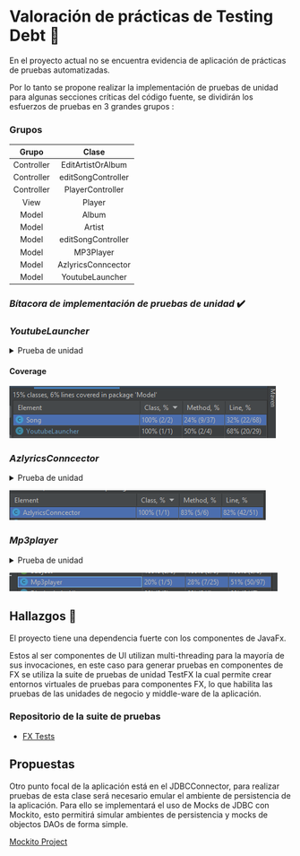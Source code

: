 # Valoración de prácticas de Testing Debt  🧪

En el proyecto actual no se encuentra evidencia de aplicación de prácticas de pruebas automatizadas.

Por lo tanto se propone realizar la implementación de pruebas de unidad para algunas secciones críticas del código fuente, se dividirán los esfuerzos de pruebas en 3 grandes grupos : 

### Grupos

|   Grupo    |       Clase        |   
|:----------:|:------------------:|
| Controller | EditArtistOrAlbum  |
| Controller | editSongController |
| Controller |  PlayerController  |
|    View    |       Player       |
|   Model    |       Album        |
|   Model    |       Artist       |
|   Model    | editSongController |
|   Model    |     MP3Player      |
|   Model    |  AzlyricsConncector   |
|   Model    |  YoutubeLauncher   |

### *Bítacora de implementación de pruebas de unidad* ✔️

### *YoutubeLauncher*
<details><summary>Prueba de unidad</summary>
<p>

#### Encontrado en test/Model/Model.YoutubeLauncherTest.java

```java

import org.junit.Test;

public class Model.YoutubeLauncherTest{

@Test
public void findYoutubeLinkWhenSongExists(){
        //Arrange
        Song s=new Song
        .SongBuilder("")
        .album("meteora")
        .artist("Linkin Park")
        .title("In The End")
        .build();
        YoutubeLauncher yb=new YoutubeLauncher(s);
        //Act
        String result=yb.findYoutubeLink();
        //Assert
        assertNotNull(result);
        }

@Test
public void findYoutubeLinkWhenSongNotExists(){
        //Arrange
        Song s=new Song
        .SongBuilder("")
        .album("unknown")
        .artist("unknown")
        .title("1231asdazsdasdasd12w112312312312@!@##")
        .build();
        YoutubeLauncher yb=new YoutubeLauncher(s);
        //Act
        String result=yb.findYoutubeLink();
        //Assert
        assertNull(result);
        }


        }
```

</details></p>

#### Coverage

![img.png](TestsYoutubeLauncher.png)



### *AzlyricsConncector*
<details><summary>Prueba de unidad</summary>
<p>

#### Encontrado en test/Model/AzlyricsConncectortest.java

```java

import org.junit.Test;

import static org.junit.Assert.*;

public class Model.AzlyricsConncectorTest{

@Test
public void returnLyricsWhenSongExists(){
        //Arrange
        AzlyricsConncector connector=new AzlyricsConncector("linkinpark","In The End");
        //Act
        connector.run();
        //Assert
        assertNotNull(connector.returnLyrics());
        }

@Test
public void returnLyricsWhenSongNoExists(){
        //Arrange
        AzlyricsConncector connector=new AzlyricsConncector("linkinpark","123123asdasfasdfasd");
        //Act
        connector.run();
        //Assert
        assertNull(connector.returnLyrics());
        }

        }
```

</details></p>



![img.png](AzLyricsConnector.png)



### *Mp3player*
<details><summary>Prueba de unidad</summary>
<p>

#### Encontrado en test/Model/Mp3playerTest.java

```java

package ModelTests;

import javafx.application.Platform;
import javafx.scene.Scene;
import javafx.scene.layout.AnchorPane;
import javafx.stage.Stage;
import org.testfx.assertions.api.Assertions;
import org.testfx.framework.junit.ApplicationTest;

import org.junit.Test;

import java.util.LinkedList;
import java.util.List;

import static org.junit.Assert.*;

public class Mp3playerTest extends ApplicationTest {

    AnchorPane pane;

    @Override
    public void start(Stage stage) {
        pane = new AnchorPane();
        stage.setScene(new Scene(pane
                , 100, 100));
        stage.show();
    }

    @Test
    public void loadSongs() {
        Song sa = new Song
                .SongBuilder("")
                .album("meteora")
                .artist("Linkin Park")
                .title("Breaking The Habit")
                .build();
        Song sb = new Song
                .SongBuilder("")
                .album("meteora")
                .artist("Linkin Park")
                .title("Numb")
                .build();
        LinkedList<Song> songs = new LinkedList<Song>(List.of(new Song[]{sa, sb}));
        Mp3player mp3 = new Mp3player();
        Platform.runLater(new Thread(() -> {
            mp3.loadBar(pane);
            mp3.loadSongs(songs);
            //Throws exception due that file extension does not exists, but the song is queued into the player
            assertThrows(NullPointerException.class, () -> {
                mp3.setCurrentSong(0);
            });
        }));
    }


    @Test
    public void next() {
        Song sa = new Song
                .SongBuilder("")
                .album("meteora")
                .artist("Linkin Park")
                .title("Breaking The Habit")
                .build();
        LinkedList<Song> songs = new LinkedList<Song>(List.of(new Song[]{sa}));
        Mp3player mp3 = new Mp3player();
        Platform.runLater(new Thread(() -> {
            mp3.loadBar(pane);
            mp3.loadSongs(songs);
            //Throws exception due that file extension does not exists, but the song is queued into the player
            assertThrows(NullPointerException.class, () -> {
                mp3.next();
            });
        }));

    }

    @Test
    public void prev() {
        Song sa = new Song
                .SongBuilder("")
                .album("meteora")
                .artist("Linkin Park")
                .title("Breaking The Habit")
                .build();
        LinkedList<Song> songs = new LinkedList<Song>(List.of(new Song[]{sa}));
        Mp3player mp3 = new Mp3player();
        Platform.runLater(new Thread(() -> {
            mp3.loadBar(pane);
            mp3.loadSongs(songs);
            //Throws exception due that file extension does not exists, but the song is queued into the player
            assertThrows(NullPointerException.class, () -> {
                mp3.prev();
            });
        }));
    }

    @Test
    public void setAutoreplay() {
        Song sa = new Song
                .SongBuilder("")
                .album("meteora")
                .artist("Linkin Park")
                .title("Breaking The Habit")
                .build();
        Mp3player mp3 = new Mp3player();
        Platform.runLater(new Thread(() -> {
            mp3.loadBar(pane);
            //Throws exception due that file extension does not exists, but the song is queued into the player
            assertTrue(mp3.setAutoreplay());
            assertFalse(mp3.setAutoreplay());
        }));
    }
}
```

</details></p>

![Mp3Player](MP3PlayerTest.png)

## Hallazgos 🔎

El proyecto tiene una dependencia fuerte con los componentes de JavaFx. 


Estos al ser componentes de UI utilizan multi-threading para la mayoría de sus invocaciones, en este caso para generar pruebas en componentes de FX se utiliza la suite de pruebas de unidad TestFX la cual permite crear entornos virtuales de pruebas para componentes FX, lo que habilita las pruebas de las unidades de negocio y middle-ware de la aplicación. 

### Repositorio de la suite de pruebas 

- [FX Tests](https://github.com/TestFX/TestFX)


## Propuestas 

Otro punto focal de la aplicación está en el JDBCConnector, para realizar pruebas de esta clase será necesario emular el ambiente de persistencia de la aplicación.
Para ello se implementará el uso de Mocks de JDBC con Mockito, esto permitirá simular ambientes de persistencia y mocks de objectos DAOs de forma simple. 

[Mockito Project](https://site.mockito.org/)

